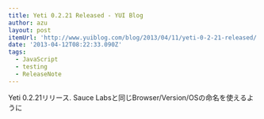 ```yaml
---
title: Yeti 0.2.21 Released - YUI Blog
author: azu
layout: post
itemUrl: 'http://www.yuiblog.com/blog/2013/04/11/yeti-0-2-21-released/'
date: '2013-04-12T08:22:33.090Z'
tags:
  - JavaScript
  - testing
  - ReleaseNote
---
```

Yeti 0.2.21リリース.
Sauce Labsと同じBrowser/Version/OSの命名を使えるように
